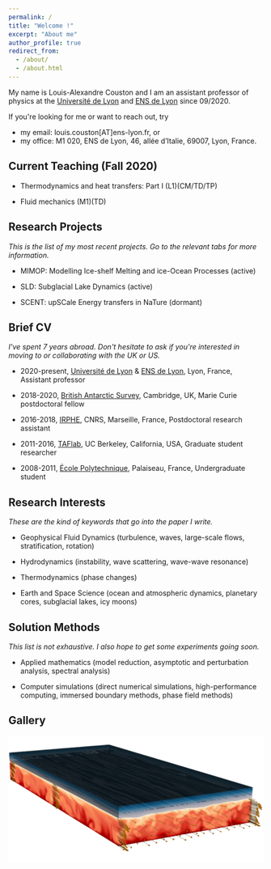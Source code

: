 ```yaml
---
permalink: /
title: "Welcome !"
excerpt: "About me"
author_profile: true
redirect_from: 
  - /about/
  - /about.html
---
```


My name is Louis-Alexandre Couston and I am an assistant professor of physics at the [Université de Lyon](https://fst-physique.univ-lyon1.fr/) and [ENS de Lyon](http://www.ens-lyon.fr/PHYSIQUE) since 09/2020. 

If you're looking for me or want to reach out, try
* my email: louis.couston[AT]ens-lyon.fr, or 
* my office: M1 020, ENS de Lyon, 46, allée d’Italie, 69007, Lyon, France. 

Current Teaching (Fall 2020)
------
* Thermodynamics and heat transfers: Part I (L1)(CM/TD/TP)

* Fluid mechanics (M1)(TD)

Research Projects
------
*This is the list of my most recent projects. Go to the relevant tabs for more information.*
* MIMOP: Modelling Ice-shelf Melting and ice-Ocean Processes (active)

* SLD: Subglacial Lake Dynamics (active)

* SCENT: upSCale Energy transfers in NaTure (dormant)


Brief CV
------
*I've spent 7 years abroad. Don't hesitate to ask if you're interested in moving to or collaborating with the UK or US.*

* 2020-present, [Université de Lyon](https://fst-physique.univ-lyon1.fr/) & [ENS de Lyon](http://www.ens-lyon.fr/PHYSIQUE), Lyon, France, Assistant professor

* 2018-2020, [British Antarctic Survey](https://www.bas.ac.uk/for-staff/), Cambridge, UK, Marie Curie postdoctoral fellow

* 2016-2018, [IRPHE](https://irphe.univ-amu.fr/en), CNRS, Marseille, France, Postdoctoral research assistant

* 2011-2016, [TAFlab](https://taflab.berkeley.edu/), UC Berkeley, California, USA, Graduate student researcher

* 2008-2011, [École Polytechnique](https://www.polytechnique.edu/en), Palaiseau, France, Undergraduate student

Research Interests
------
*These are the kind of keywords that go into the paper I write.*

* Geophysical Fluid Dynamics (turbulence, waves, large-scale flows, stratification, rotation)

* Hydrodynamics (instability, wave scattering, wave-wave resonance)

* Thermodynamics (phase changes)

* Earth and Space Science (ocean and atmospheric dynamics, planetary cores, subglacial lakes, icy moons)

Solution Methods
------
*This list is not exhaustive. I also hope to get some experiments going soon.*

* Applied mathematics (model reduction, asymptotic and perturbation analysis, spectral analysis)

* Computer simulations (direct numerical simulations, high-performance computing, immersed boundary methods, phase field methods)

Gallery
------

![Graphical abstract of our last paper](/images/graphical_abstract.jpg)

